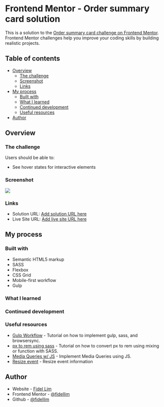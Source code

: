 # Frontend Mentor - Order summary card solution

This is a solution to the [Order summary card challenge on Frontend Mentor](https://www.frontendmentor.io/challenges/order-summary-component-QlPmajDUj). Frontend Mentor challenges help you improve your coding skills by building realistic projects.

## Table of contents

- [Overview](#overview)
  - [The challenge](#the-challenge)
  - [Screenshot](#screenshot)
  - [Links](#links)
- [My process](#my-process)
  - [Built with](#built-with)
  - [What I learned](#what-i-learned)
  - [Continued development](#continued-development)
  - [Useful resources](#useful-resources)
- [Author](#author)

## Overview

### The challenge

Users should be able to:

- See hover states for interactive elements

### Screenshot

![](./screenshot.jpg)

### Links

- Solution URL: [Add solution URL here](https://your-solution-url.com)
- Live Site URL: [Add live site URL here](https://your-live-site-url.com)

## My process

### Built with

- Semantic HTML5 markup
- SASS
- Flexbox
- CSS Grid
- Mobile-first workflow
- Gulp

### What I learned

### Continued development

### Useful resources

- [Gulp Workflow](https://youtu.be/q0E1hbcj-NI) - Tutorial on how to implement gulp, sass, and browsersync.
- [px to rem using sass](https://dev.to/nikolab/convert-px-to-rem-using-sass-3-methods-4ep2) - Tutorial on how to convert px to rem using mixing or function with SASS.
- [Media Queries w/ JS](https://www.w3schools.com/howto/howto_js_media_queries.asp) - Implement Media Queries using JS.
- [Resize event](https://developer.mozilla.org/en-US/docs/Web/API/Window/resize_event) - Resize event information

## Author

- Website - [Fidel Lim](https://fidellim-portfolio.netlify.app/)
- Frontend Mentor - [@fidellim](https://www.frontendmentor.io/profile/fidellim)
- Github - [@fidellim](https://github.com/fidellim)
